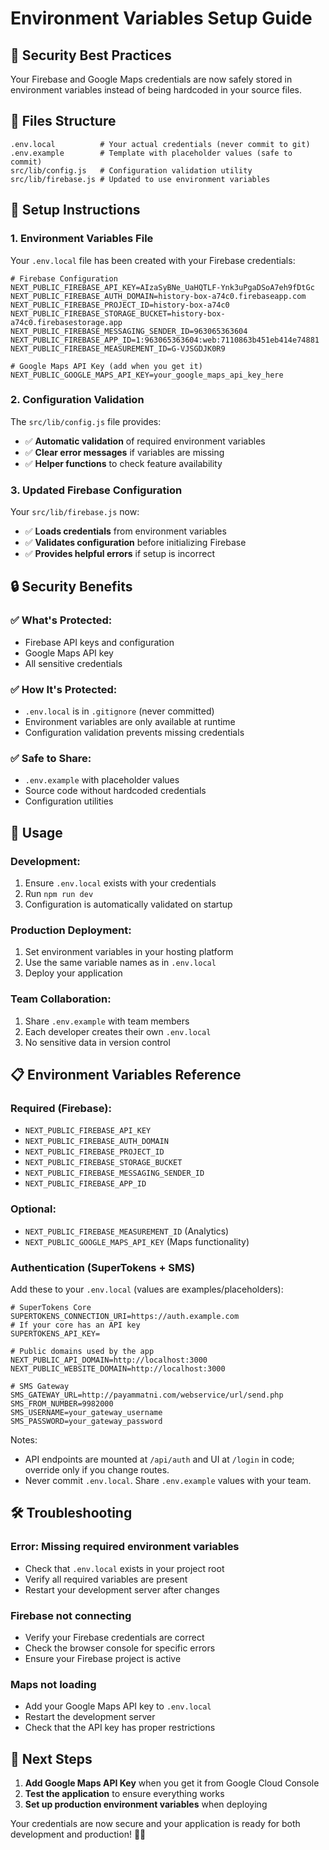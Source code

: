# Environment Variables Setup Guide

## 🔐 Security Best Practices

Your Firebase and Google Maps credentials are now safely stored in environment variables instead of being hardcoded in your source files.

## 📁 Files Structure

```
.env.local          # Your actual credentials (never commit to git)
.env.example        # Template with placeholder values (safe to commit)
src/lib/config.js   # Configuration validation utility
src/lib/firebase.js # Updated to use environment variables
```

## 🔧 Setup Instructions

### 1. Environment Variables File

Your `.env.local` file has been created with your Firebase credentials:

```env
# Firebase Configuration
NEXT_PUBLIC_FIREBASE_API_KEY=AIzaSyBNe_UaHQTLF-Ynk3uPgaDSoA7eh9fDtGc
NEXT_PUBLIC_FIREBASE_AUTH_DOMAIN=history-box-a74c0.firebaseapp.com
NEXT_PUBLIC_FIREBASE_PROJECT_ID=history-box-a74c0
NEXT_PUBLIC_FIREBASE_STORAGE_BUCKET=history-box-a74c0.firebasestorage.app
NEXT_PUBLIC_FIREBASE_MESSAGING_SENDER_ID=963065363604
NEXT_PUBLIC_FIREBASE_APP_ID=1:963065363604:web:7110863b451eb414e74881
NEXT_PUBLIC_FIREBASE_MEASUREMENT_ID=G-VJSGDJK0R9

# Google Maps API Key (add when you get it)
NEXT_PUBLIC_GOOGLE_MAPS_API_KEY=your_google_maps_api_key_here
```

### 2. Configuration Validation

The `src/lib/config.js` file provides:
- ✅ **Automatic validation** of required environment variables
- ✅ **Clear error messages** if variables are missing
- ✅ **Helper functions** to check feature availability

### 3. Updated Firebase Configuration

Your `src/lib/firebase.js` now:
- ✅ **Loads credentials** from environment variables
- ✅ **Validates configuration** before initializing Firebase
- ✅ **Provides helpful errors** if setup is incorrect

## 🔒 Security Benefits

### ✅ **What's Protected:**
- Firebase API keys and configuration
- Google Maps API key
- All sensitive credentials

### ✅ **How It's Protected:**
- `.env.local` is in `.gitignore` (never committed)
- Environment variables are only available at runtime
- Configuration validation prevents missing credentials

### ✅ **Safe to Share:**
- `.env.example` with placeholder values
- Source code without hardcoded credentials
- Configuration utilities

## 🚀 Usage

### **Development:**
1. Ensure `.env.local` exists with your credentials
2. Run `npm run dev`
3. Configuration is automatically validated on startup

### **Production Deployment:**
1. Set environment variables in your hosting platform
2. Use the same variable names as in `.env.local`
3. Deploy your application

### **Team Collaboration:**
1. Share `.env.example` with team members
2. Each developer creates their own `.env.local`
3. No sensitive data in version control

## 📋 Environment Variables Reference

### **Required (Firebase):**
- `NEXT_PUBLIC_FIREBASE_API_KEY`
- `NEXT_PUBLIC_FIREBASE_AUTH_DOMAIN`
- `NEXT_PUBLIC_FIREBASE_PROJECT_ID`
- `NEXT_PUBLIC_FIREBASE_STORAGE_BUCKET`
- `NEXT_PUBLIC_FIREBASE_MESSAGING_SENDER_ID`
- `NEXT_PUBLIC_FIREBASE_APP_ID`

### **Optional:**
- `NEXT_PUBLIC_FIREBASE_MEASUREMENT_ID` (Analytics)
- `NEXT_PUBLIC_GOOGLE_MAPS_API_KEY` (Maps functionality)

### **Authentication (SuperTokens + SMS)**

Add these to your `.env.local` (values are examples/placeholders):

```env
# SuperTokens Core
SUPERTOKENS_CONNECTION_URI=https://auth.example.com
# If your core has an API key
SUPERTOKENS_API_KEY=

# Public domains used by the app
NEXT_PUBLIC_API_DOMAIN=http://localhost:3000
NEXT_PUBLIC_WEBSITE_DOMAIN=http://localhost:3000

# SMS Gateway
SMS_GATEWAY_URL=http://payammatni.com/webservice/url/send.php
SMS_FROM_NUMBER=9982000
SMS_USERNAME=your_gateway_username
SMS_PASSWORD=your_gateway_password
```

Notes:
- API endpoints are mounted at `/api/auth` and UI at `/login` in code; override only if you change routes.
- Never commit `.env.local`. Share `.env.example` values with your team.

## 🛠️ Troubleshooting

### **Error: Missing required environment variables**
- Check that `.env.local` exists in your project root
- Verify all required variables are present
- Restart your development server after changes

### **Firebase not connecting**
- Verify your Firebase credentials are correct
- Check the browser console for specific errors
- Ensure your Firebase project is active

### **Maps not loading**
- Add your Google Maps API key to `.env.local`
- Restart the development server
- Check that the API key has proper restrictions

## 🎯 Next Steps

1. **Add Google Maps API Key** when you get it from Google Cloud Console
2. **Test the application** to ensure everything works
3. **Set up production environment variables** when deploying

Your credentials are now secure and your application is ready for both development and production! 🔐✨
